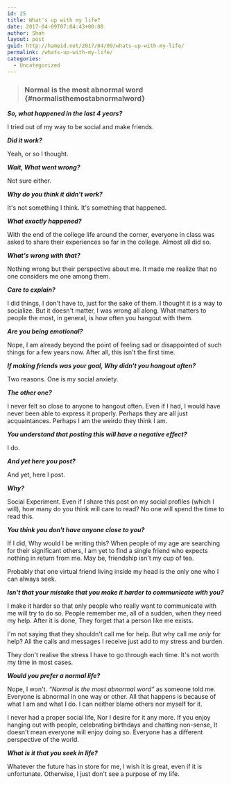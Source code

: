 ```yaml
---
id: 25
title: What's up with my life?
date: 2017-04-09T07:04:43+00:00
author: Shah
layout: post
guid: http://hameid.net/2017/04/09/whats-up-with-my-life/
permalink: /whats-up-with-my-life/
categories:
  - Uncategorized
---
```

> ### Normal is the most abnormal word {#normalisthemostabnormalword}

**_So, what happened in the last 4 years?_**

I tried out of my way to be social and make friends. 

**_Did it work?_**

Yeah, or so I thought. 

**_Wait, What went wrong?_**

Not sure either.

**_Why do you think it didn't work?_**

It's not something I think. It's something that happened. 

**_What exactly happened?_**

With the end of the college life around the corner, everyone in class was asked to share their experiences so far in the college. Almost all did so.

**_What's wrong with that?_**

Nothing wrong but their perspective about me. It made me realize that no one considers me one among them.

**_Care to explain?_**

I did things, I don't have to, just for the sake of them. I thought it is a way to socialize. But it doesn't matter, I was wrong all along. What matters to people the most, in general, is how often you hangout with them.

**_Are you being emotional?_**

Nope, I am already beyond the point of feeling sad or disappointed of such things for a few years now. After all, this isn't the first time.

**_If making friends was your goal, Why didn't you hangout often?_**

Two reasons. One is my social anxiety.

**_The other one?_**

I never felt so close to anyone to hangout often. Even if I had, I would have never been able to express it properly. Perhaps they are all just acquaintances. Perhaps I am the weirdo they think I am.

**_You understand that posting this will have a negative effect?_**

I do.

**_And yet here you post?_**

And yet, here I post.

**_Why?_**

Social Experiment. Even if I share this post on my social profiles (which I will), how many do you think will care to read? No one will spend the time to read this. 

**_You think you don't have anyone close to you?_**

If I did, Why would I be writing this? When people of my age are searching for their significant others, I am yet to find a single friend who expects nothing in return from me. May be, friendship isn't my cup of tea. 

Probably that one virtual friend living inside my head is the only one who I can always seek.

**_Isn't that your mistake that you make it harder to communicate with you?_**

I make it harder so that only people who really want to communicate with me will try to do so. People remember me, all of a sudden, when they need my help. After it is done, They forget that a person like me exists.

I'm not saying that they shouldn't call me for help. But why call me _only_ for help? All the calls and messages I receive just add to my stress and burden.

They don't realise the stress I have to go through each time. It's not worth my time in most cases.

**_Would you prefer a normal life?_**

Nope, I won't. _&#8220;Normal is the most abnormal word&#8221;_ as someone told me. Everyone is abnormal in one way or other. All that happens is because of what I am and what I do. I can neither blame others nor myself for it. 

I never had a proper social life, Nor I desire for it any more. If you enjoy hanging out with people, celebrating birthdays and chatting non-sense, It doesn't mean everyone will enjoy doing so. Everyone has a different perspective of the world.

**_What is it that you seek in life?_**

Whatever the future has in store for me, I wish it is great, even if it is unfortunate. Otherwise, I just don't see a purpose of my life.